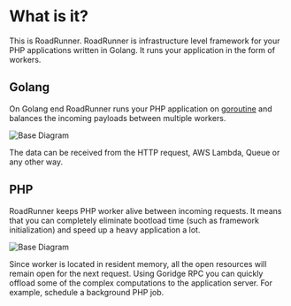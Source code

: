 # What is it?

This is RoadRunner. RoadRunner is infrastructure level framework for your PHP applications written in Golang. It runs
your application in the form of workers.

## Golang

On Golang end RoadRunner runs your PHP application on [goroutine](https://golang.org/doc/effective_go.html#goroutines)
and balances the incoming payloads between multiple workers.

![Base Diagram](https://user-images.githubusercontent.com/796136/65347341-79dd8600-dbe7-11e9-9621-1c5f2ef929e6.png)

The data can be received from the HTTP request, AWS Lambda, Queue or any other way. 

## PHP

RoadRunner keeps PHP worker alive between incoming requests. It means that you can completely eliminate bootload time
(such as framework initialization) and speed up a heavy application a lot. 

![Base Diagram](https://user-images.githubusercontent.com/796136/65348057-00df2e00-dbe9-11e9-9173-f0bd4269c101.png)

Since worker is located in resident memory, all the open resources will remain open for the next request. Using Goridge
RPC you can quickly offload some of the complex computations to the application server. For example, schedule a background PHP job.